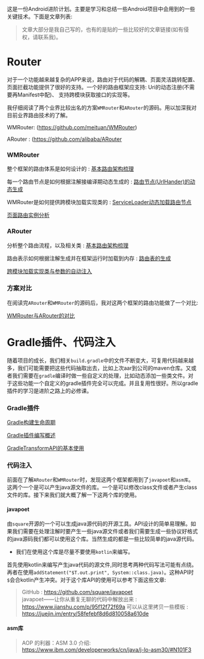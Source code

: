 
这是一份Android进阶计划。主要是学习和总结一些Android项目中会用到的一些关键技术。下面是文章列表:

>文章大部分是我自己写的，也有的是贴的一些比较好的文章链接(如有侵权，请联系我)。

# Router

对于一个功能越来越复杂的APP来说，路由对于代码的解耦、页面灵活跳转配置、页面拦截功能提供了很好的支持。一个好的路由框架应支持: Uri的动态注册(不需要再Manifest中配)、 支持跨模块获取接口的实现等。

我仔细阅读了两个业界比较出名的方案`WMRouter`和`ARouter`的源码。用以加深我对目前业界路由技术的了解。

WMRouter:  (https://github.com/meituan/WMRouter)

ARouter :   (https://github.com/alibaba/ARouter

### WMRouter

整个框架的路由体系是如何设计的 : <a href="router/WMRouter/基本路由架构梳理.md">基本路由架构梳理</a>

每一个路由节点是如何根据注解接编译期动态生成的 : <a href="router/WMRouter/路由节点的动态生成.md">路由节点(UrlHander)的动态生成</a>

WMRouter是如何提供跨模块加载实现类的 : <a href="router/WMRouter/利用ServiceLoader运行时加载UriHandler.md">ServiceLoader动态加载路由节点</a>

<a href="router/WMRouter/页面跳转的梳理与拦截器的使用.md">页面路由实例分析</a>


### ARouter

分析整个路由流程，以及相关类 : <a href="router/ARouter/基本路由过程.md">基本路由架构梳理</a>

路由表示如何根据注解生成并在框架运行时加载到内存 : <a href="router/ARouter/动态生成路由表.md">路由表的生成</a>

<a href="router/ARouter/跨模块加载实现类与参数的自动注入.md">跨模块加载实现类与参数的自动注入</a>

### 方案对比

在阅读完`ARouter`和`WMRouter`的源码后，我对这两个框架的路由功能做了一个对比:

<a href="router/Android路由框架:WMRouter与ARouter的对比.md"> WMRouter与ARouter的对比 </a>

# Gradle插件、代码注入

随着项目的成长，我们相关`build.gradle`中的文件不断变大，可复用代码越来越多，我们可能需要把这些代码抽取出去，比如上次aar到公司的maven仓库。又或者我们需要在`gradle`编译时做一些自定义的处理，比如动态添加一些类文件。对于这些功能一个自定义的gradle插件完全可以完成。并且复用性很好。所以gradle插件的学习是进阶之路上的必修课。

### Gradle插件

<a href="gradle插件与字节码注入/Gradle构建生命周期.md">Gradle构建生命周期</a>

<a href="gradle插件与字节码注入/Gradle插件编写概述.md">Gradle插件编写概述</a>

<a href="gradle插件与字节码注入/GradleTransformAPI的基本使用.md">GradleTransformAPI的基本使用</a>

### 代码注入

前面在了解`ARouter`和`WMRouter`时，发现这两个框架都用到了`javapoet`和`asm库`。这两个一个是可以产生java源文件的库。一个是可以修改class文件或者产生class文件的库。接下来我们就大概了解一下这两个库的使用。

#### javapoet

由`square`开源的一个可以生成java源代码的开源工具。API设计的简单易理解。如果我们需要在处理注解时要产生一些java源文件或者我们需要生成一些协议好格式的java源码我们都可以使用这个库。当然生成的都是一些比较简单的java源代码。

- 我们在使用这个库是尽量不要使用`kotlin`来编写。

首先使用kotlin来编写产生java代码的源文件,同时思考两种代码写法可能有点绕。再者在使用`addStatement("$T.out.print", System::class.java)`。这种API时`$`会合kotlin产生冲突。对于这个库API的使用可以参考下面这些文章:

> GitHub : https://github.com/square/javapoet  
> javapoet——让你从重复无聊的代码中解放出来 : https://www.jianshu.com/p/95f12f72f69a 
> 可以从这里拷贝一些模板 : https://juejin.im/entry/58fefebf8d6d810058a610de

#### asm库

>AOP 的利器：ASM 3.0 介绍: https://www.ibm.com/developerworks/cn/java/j-lo-asm30/#N101F3


